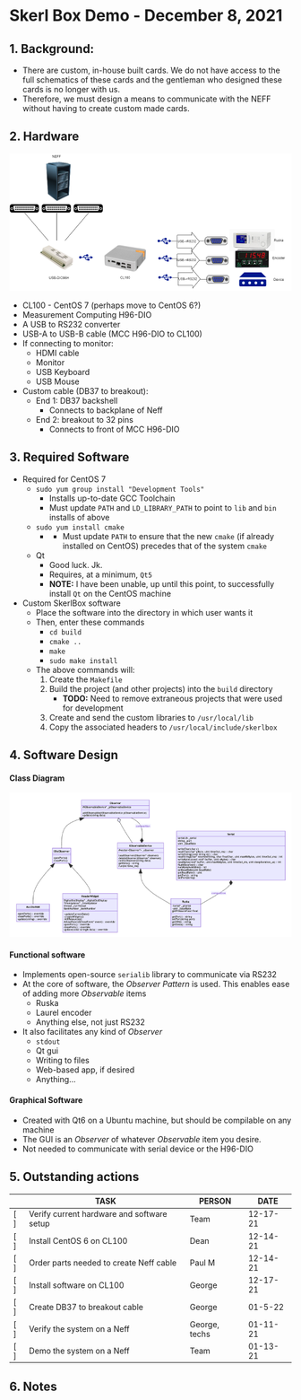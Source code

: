 # Skerl Box Demo - December 8, 2021

## 1. Background:

* There are custom, in-house built cards. We do not have access to the full schematics of these cards and the gentleman who designed these cards is no longer with us.
* Therefore, we must design a means to communicate with the NEFF without having to create custom made cards.


## 2. Hardware

![diagram](Skerl%20box%20hardware%20proposal.png)

* CL100 - CentOS 7 (perhaps move to CentOS 6?)
* Measurement Computing H96-DIO
* A USB to RS232 converter
* USB-A to USB-B cable (MCC H96-DIO to CL100)
* If connecting to monitor: 
  * HDMI cable
  * Monitor
  * USB Keyboard
  * USB Mouse
* Custom cable (DB37 to breakout):
  * End 1: DB37 backshell
    * Connects to backplane of Neff
  * End 2: breakout to 32 pins
    * Connects to front of MCC H96-DIO

## 3. Required Software

* Required for CentOS 7
  * ``sudo yum group install "Development Tools"``
    * Installs up-to-date GCC Toolchain
    * Must update ``PATH`` and ``LD_LIBRARY_PATH`` to point to ``lib`` and ``bin`` installs of above
  * ``sudo yum install cmake``
    * * Must update ``PATH`` to ensure that the new ``cmake`` (if already installed on CentOS) precedes that of the system ``cmake``
  * Qt
    * Good luck. Jk.
    * Requires, at a minimum, ``Qt5``
    * **NOTE:** I have been unable, up until this point, to successfully install ``Qt`` on the CentOS machine
* Custom SkerlBox software
  * Place the software into the directory in which user wants it
  * Then, enter these commands
    * ``cd build``
    * ``cmake ..``
    * ``make``
    * ``sudo make install``
  * The above commands will:
    1. Create the ``Makefile``
    2. Build the project (and other projects) into the ``build`` directory
       * **TODO:** Need to remove extraneous projects that were used for development
    3. Create and send the custom libraries to ``/usr/local/lib``
    4. Copy the associated headers to ``/usr/local/include/skerlbox``

## 4. Software Design

#### Class Diagram

![class diagram](SkerlBox%20Class%20Diagram.png)

#### Functional software

* Implements open-source ``serialib`` library to communicate via RS232
* At the core of software, the *Observer Pattern* is used. This enables ease of adding more *Observable* items
  * Ruska
  * Laurel encoder
  * Anything else, not just RS232
* It also facilitates any kind of *Observer*
  * ``stdout``
  * Qt gui
  * Writing to files
  * Web-based app, if desired
  * Anything...

#### Graphical Software

* Created with Qt6 on a Ubuntu machine, but should be compilable on any machine
* The GUI is an *Observer* of whatever *Observable* item you desire.
* Not needed to communicate with serial device or the H96-DIO

## 5. Outstanding actions

|     | TASK                                       | PERSON        | DATE     |
| --- | ---                                        | ---           | ---      |
| [ ] | Verify current hardware and software setup | Team          | 12-17-21 |
| [ ] | Install CentOS 6 on CL100                  | Dean          | 12-14-21 |
| [ ] | Order parts needed to create Neff cable    | Paul M        | 12-14-21 |
| [ ] | Install software on CL100                  | George        | 12-17-21 |
| [ ] | Create DB37 to breakout cable              | George        | 01-5-22  |
| [ ] | Verify the system on a Neff                | George, techs | 01-11-21 |
| [ ] | Demo the system on a Neff                  | Team          | 01-13-21 |

## 6. Notes
